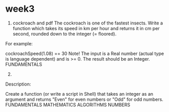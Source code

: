 # week3

1. cockroach and pdf
The cockroach is one of the fastest insects. Write a function which takes its speed in km per hour and returns it in cm per second, rounded down to the integer (= floored).

For example:

cockroachSpeed(1.08) == 30
Note! The input is a Real number (actual type is language dependent) and is >= 0. The result should be an Integer.
FUNDAMENTALS

2.
Description:

Create a function (or write a script in Shell) that takes an integer as an argument and returns "Even" for even numbers or "Odd" for odd numbers.
FUNDAMENTALS MATHEMATICS ALGORITHMS NUMBERS